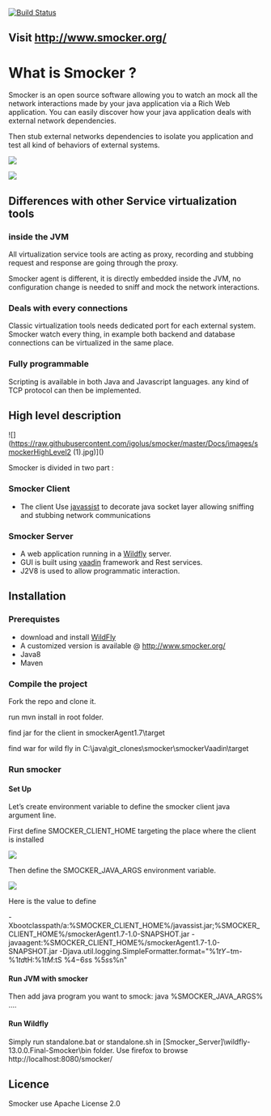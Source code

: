 [![Build Status](https://travis-ci.com/igolus/smocker.svg?branch=master)](https://travis-ci.com/igolus/smocker)

## Visit http://www.smocker.org/

# What is Smocker ?

Smocker is an open source software allowing you to watch an mock all the network interactions made by your java application via a Rich Web application. You can easily discover how your java application deals with external network dependencies.

Then stub external networks dependencies to isolate you application and test all kind of behaviors of external systems.

![](https://github.com/igolus/smocker/blob/master/Docs/images/2019-03-13-21_30_46-Mozilla-Firefox-830x342.png?raw=true)

![](https://github.com/igolus/smocker/blob/master/Docs/images/2019-03-06-21_25_38-Mozilla-Firefox-1024x370.png?raw=true)

## Differences with other Service virtualization tools

### inside the JVM

All virtualization service tools are acting as proxy, recording and stubbing request and response are going through the proxy.

Smocker agent is different, it is directly embedded inside the JVM, no configuration change is needed to sniff and mock the network interactions.

### Deals with every connections

Classic virtualization tools needs dedicated port for each external system. Smocker watch every thing, in example both backend and database connections can be virtualized in the same place.

### Fully programmable

Scripting is available in both Java and Javascript languages. any kind of TCP protocol can then be implemented.

## High level description

![](https://raw.githubusercontent.com/igolus/smocker/master/Docs/images/smockerHighLevel2 (1).jpg)]()

Smocker is divided in two part :

### Smocker Client

- The client Use [javassist](http://www.javassist.org/) to decorate java socket layer allowing sniffing and stubbing network communications

### Smocker Server

- A web application running in a [Wildfly](http://wildfly.org/) server.
- GUI is built using [vaadin](https://vaadin.com/) framework and Rest services.
- J2V8 is used to allow programmatic interaction.

## Installation

### Prerequistes

-  download and install [WildFly](https://wildfly.org/) 
  - A customized version is available @ <http://www.smocker.org/>
- Java8
- Maven

### Compile the project

Fork the repo and clone it.

run mvn install in root folder.

find jar for the client in smockerAgent1.7\target

find war for wild fly in C:\java\git_clones\smocker\smockerVaadin\target

### Run smocker

#### Set Up

Let’s create environment variable to define the smocker client java argument line.

First define SMOCKER_CLIENT_HOME targeting the place where the client is installed

![](https://github.com/igolus/smocker/blob/master/Docs/images/env1-1.png?raw=true)

Then define the SMOCKER_JAVA_ARGS environment variable.

![](https://github.com/igolus/smocker/blob/master/Docs/images/env2.png?raw=true)

Here is the value to define

-Xbootclasspath/a:%SMOCKER_CLIENT_HOME%/javassist.jar;%SMOCKER_CLIENT_HOME%/smockerAgent1.7-1.0-SNAPSHOT.jar -javaagent:%SMOCKER_CLIENT_HOME%/smockerAgent1.7-1.0-SNAPSHOT.jar -Djava.util.logging.SimpleFormatter.format="%1$tY-%1$tm-%1$td %1$tH:%1$tM:%1$tS %4$-6s %2$s %5$s%6$s%n"

#### Run JVM with smocker

Then add java program you want to smock: java %SMOCKER_JAVA_ARGS% ....

#### Run Wildfly

Simply run standalone.bat or standalone.sh in [Smocker_Server]\wildfly-13.0.0.Final-Smocker\bin folder.
Use firefox to browse http://localhost:8080/smocker/

## Licence

Smocker use Apache License 2.0

 